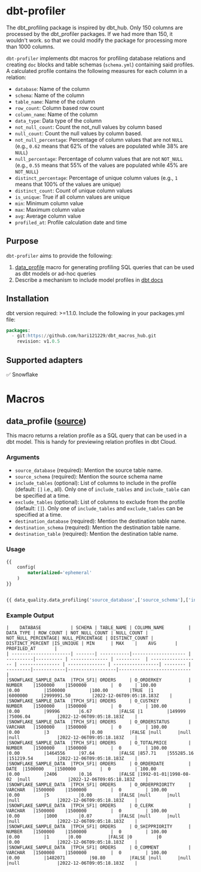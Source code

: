 # dbt-profiler
The dbt_profiling package is inspired by dbt_hub.
Only 150 columns are processed by the dbt_profiler packages.
If we had more than 150, it wouldn't work.
so that we could modify the package for processing more than 1000 columns.

`dbt-profiler` implements dbt macros for profiling database relations and creating  `doc` blocks and table schemas (`schema.yml`) containing said profiles. A calculated profile contains the following measures for each column in a relation:

* `database`: Name of the column
* `schema`: Name of the column
* `table_name`: Name of the column
* `row_count`: Column based row count
* `column_name`: Name of the column
* `data_type`: Data type of the column
* `not_null_count`: Count the not_null values by column based
* `null_count`: Count the null values by column based.
* `not_null_percentage`: Percentage of column values that are not `NULL` (e.g., `0.62` means that 62% of the values are populated while 38% are `NULL`)
* `null_percentage`: Percentage of column values that are not `NOT_NULL` (e.g., `0.55` means that 55% of the values are populated while 45% are `NOT_NULL`)
* `distinct_percentage`: Percentage of unique column values (e.g., `1` means that 100% of the values are unique)
* `distinct_count`: Count of unique column values
* `is_unique`: True if all column values are unique
* `min`: Minimum column value
* `max`: Maximum column value
* `avg`: Average column value
* `profiled_at`: Profile calculation date and time

## Purpose 

`dbt-profiler` aims to provide the following:

1. [data_profile](#get_profile-source) macro for generating profiling SQL queries that can be used as dbt models or ad-hoc queries
2. Describe a mechanism to include model profiles in [dbt docs](https://docs.getdbt.com/docs/building-a-dbt-project/documentation)

## Installation
 dbt version required: >=1.1.0.
 Include the following in your packages.yml file:
```sql
packages:
  - git:https://github.com/hari121229/dbt_macros_hub.git
    revision: v1.0.5
```

## Supported adapters

✅ Snowflake

# Macros

## data_profile ([source](macros/get_profile.sql))

This macro returns a relation profile as a SQL query that can be used in a dbt model. This is handy for previewing relation profiles in dbt Cloud.

### Arguments
* `source_database` (required): Mention the source table name.
* `source_schema` (required): Mention the source schema name
* `include_tables` (optional): List of columns to include in the profile (default: `[]` i.e., all). Only one of `include_tables` and `include_table` can be specified at a time.
* `exclude_tables` (optional): List of columns to exclude from the profile (default: `[]`). Only one of `include_tables` and `exclude_tables` can be specified at a time.
* `destination_database` (required): Mention the destination table name.
* `destination_schema` (required): Mention the destination table name.
* `destination_table` (required): Mention the destination table name.
### Usage

```sql
{{
    config(
        materialized='ephemeral'
    )
}}


{{ data_quality.data_profiling('source_database',['source_schema'],['include_tables],['exclude_tables'],'destination_database','destination_schema','destination_table')}}
```
### Example Output

```
|    DATABASE           | SCHEMA | TABLE_NAME | COLUMN_NAME         | DATA_TYPE | ROW_COUNT | NOT_NULL_COUNT | NULL_COUNT | NOT_NULL_PERCENTAGE| NULL_PERCENTAGE | DISTINCT_COUNT | DISTINCT_PERCENT |IS_UNIQUE | MIN      | MAX 	|    AVG 	   |      PROFILED_AT 		|
| ----------------------| -------| -----------|-------------------- | ----------|---------- | -------------- | ---------  | ------------------ | --------------- | -------------- | -----------------| -------- | ---------|------------|------------------|--------------------------- |
|SNOWFLAKE_SAMPLE_DATA  |TPCH_SF1| ORDERS     | O_ORDERKEY          | NUMBER    |1500000    |1500000         |	0	  | 100.00     	       |0.00		 |1500000         |100.00	     |TRUE	|1         |6000000     |2999991.50        |2022-12-06T09:05:18.183Z	|
|SNOWFLAKE_SAMPLE_DATA  |TPCH_SF1| ORDERS     | O_CUSTKEY           | NUMBER	|1500000    |1500000         |	0         | 100.00     	       |0.00		 |99996		  |6.67		     |FALSE	|1    	   |149999      |75006.04          |2022-12-06T09:05:18.183Z	|
|SNOWFLAKE_SAMPLE_DATA  |TPCH_SF1| ORDERS     | O_ORDERSTATUS       | VARCHAR	|1500000    |1500000         |	0         | 100.00             |0.00		 |3               |0.00		     |FALSE	|null      |null        |null              |2022-12-06T09:05:18.183Z	|
|SNOWFLAKE_SAMPLE_DATA  |TPCH_SF1| ORDERS     | O_TOTALPRICE        | NUMBER	|1500000    |1500000	     |	0         | 100.00             |0.00		 |1464556	  |97.64 	     |FALSE	|857.71    |555285.16   |151219.54         |2022-12-06T09:05:18.183Z	|
|SNOWFLAKE_SAMPLE_DATA  |TPCH_SF1| ORDERS     | O_ORDERDATE         | DATE	|1500000    |1500000         |	0         | 100.00             |0.00		 |2406		  |0.16		     |FALSE	|1992-01-01|1998-08-02  |null              |2022-12-06T09:05:18.183Z	|
|SNOWFLAKE_SAMPLE_DATA  |TPCH_SF1| ORDERS     | O_ORDERPRIORITY     | VARCHAR	|1500000    |1500000         |	0         | 100.00	       |0.00		 |5     	  |0.00		     |FALSE	|null      |null        |null              |2022-12-06T09:05:18.183Z	|
|SNOWFLAKE_SAMPLE_DATA  |TPCH_SF1| ORDERS     | O_CLERK             | VARCHAR	|1500000    |1500000         |	0         | 100.00             |0.00		 |1000		  |0.07   	     |FALSE	|null      |null        |null              |2022-12-06T09:05:18.183Z	|
|SNOWFLAKE_SAMPLE_DATA  |TPCH_SF1| ORDERS     | O_SHIPPRIORITY      | NUMBER	|1500000    |1500000         |	0         | 100.00             |0.00		 |1		  |0.00		     |FALSE	|0         |0           |0.00              |2022-12-06T09:05:18.183Z	|
|SNOWFLAKE_SAMPLE_DATA  |TPCH_SF1| ORDERS     | O_COMMENT           | VARCHAR	|1500000    |1500000         |	0         | 100.00             |0.00		 |1482071         |98.80	     |FALSE	|null      |null        |null              |2022-12-06T09:05:18.183Z	|

```
